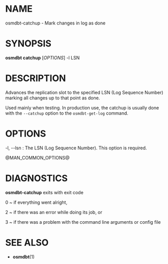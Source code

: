 
# NAME

osmdbt-catchup - Mark changes in log as done


# SYNOPSIS

**osmdbt catchup** \[*OPTIONS*\] -l LSN


# DESCRIPTION

Advances the replication slot to the specified LSN (Log Sequence Number)
marking all changes up to that point as done.

Used mainly when testing. In production use, the catchup is usually done
with the `--catchup` option to the `osmdbt-get-log` command.


# OPTIONS

-l, \--lsn
:   The LSN (Log Sequence Number). This option is required.

@MAN_COMMON_OPTIONS@

# DIAGNOSTICS

**osmdbt-catchup** exits with exit code

0
  ~ if everything went alright,

2
  ~ if there was an error while doing its job, or

3
  ~ if there was a problem with the command line arguments or config file


# SEE ALSO

* **osmdbt**(1)

